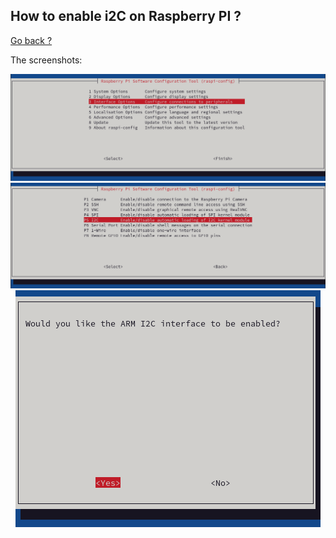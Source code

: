 ## How to enable i2C on Raspberry PI ?
[Go back ?](../README.md#how-to-enable-i2c-on-raspberry-pi)

The screenshots:

<p align="center">
    <img src="raspi-config.png">
    <img src="i2c-enable.png">
    <img src="enable.png">
</p>